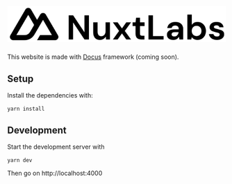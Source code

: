 <h1>
  <img src="./.github/logo.svg" >
</h1>

This website is made with [Docus](https://docus.com) framework (coming soon).

## Setup

Install the dependencies with:

```
yarn install
```

## Development

Start the development server with

```
yarn dev
```

Then go on http://localhost:4000
